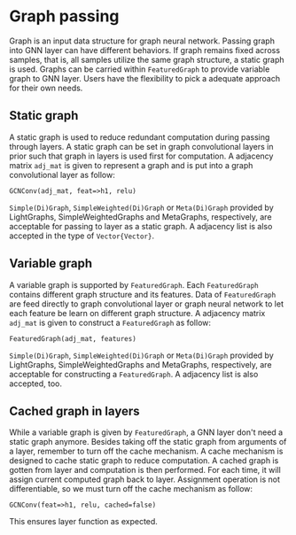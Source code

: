 # Graph passing

Graph is an input data structure for graph neural network. Passing graph into GNN layer can have different behaviors. If graph remains fixed across samples, that is, all samples utilize the same graph structure, a static graph is used. Graphs can be carried within `FeaturedGraph` to provide variable graph to GNN layer. Users have the flexibility to pick a adequate approach for their own needs.

## Static graph

A static graph is used to reduce redundant computation during passing through layers. A static graph can be set in graph convolutional layers in prior such that graph in layers is used first for computation. A adjacency matrix `adj_mat` is given to represent a graph and is put into a graph convolutional layer as follow:

```
GCNConv(adj_mat, feat=>h1, relu)
```

`Simple(Di)Graph`, `SimpleWeighted(Di)Graph` or `Meta(Di)Graph` provided by LightGraphs, SimpleWeightedGraphs and MetaGraphs, respectively, are acceptable for passing to layer as a static graph. A adjacency list is also accepted in the type of `Vector{Vector}`.

## Variable graph

A variable graph is supported by `FeaturedGraph`. Each `FeaturedGraph` contains different graph structure and its features. Data of `FeaturedGraph` are feed directly to graph convolutional layer or graph neural network to let each feature be learn on different graph structure. A adjacency matrix `adj_mat` is given to construct a `FeaturedGraph` as follow:

```
FeaturedGraph(adj_mat, features)
```

`Simple(Di)Graph`, `SimpleWeighted(Di)Graph` or `Meta(Di)Graph` provided by LightGraphs, SimpleWeightedGraphs and MetaGraphs, respectively, are acceptable for constructing a `FeaturedGraph`. A adjacency list is also accepted, too.

## Cached graph in layers

While a variable graph is given by `FeaturedGraph`, a GNN layer don't need a static graph anymore. Besides taking off the static graph from arguments of a layer, remember to turn off the cache mechanism. A cache mechanism is designed to cache static graph to reduce computation. A cached graph is gotten from layer and computation is then performed. For each time, it will assign current computed graph back to layer. Assignment operation is not differentiable, so we must turn off the cache mechanism as follow:

```
GCNConv(feat=>h1, relu, cached=false)
```

This ensures layer function as expected.
